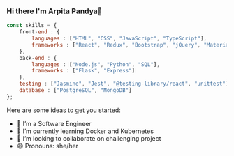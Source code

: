 ### Hi there I'm Arpita Pandya👋

```javascript
const skills = {
    front-end : {
        languages : ["HTML", "CSS", "JavaScript", "TypeScript"],
        frameworks : ["React", "Redux", "Bootstrap", "jQuery", "Material UI"]
    }, 
    back-end : {
        languages : ["Node.js", "Python", "SQL"],
        frameworks : ["Flask", "Express"] 
    }, 
    testing : ["Jasmine", "Jest", "@testing-library/react", "unittest"],
    database : ["PostgreSQL", "MongoDB"]
};
```

Here are some ideas to get you started:

- 🔭 I’m a Software Engineer
- 🌱 I’m currently learning Docker and Kubernetes
- 👯 I’m looking to collaborate on challenging project
- 😄 Pronouns: she/her

